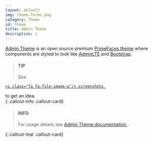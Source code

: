 ```yaml
---
layout: default
img: theme-forms.png
category: Theme
id: theme
title: Admin Theme
description: |
---
```


[Admin Theme](https://github.com/adminfaces/admin-theme) is an open source premium [PrimeFaces theme](http://primefaces.org/themes) where components are styled to look like [AdminLTE](https://almsaeedstudio.com/themes/AdminLTE/index2.html) and [Bootstrap](http://getbootstrap.com/).

> <h4> <i class="fa fa-lightbulb-o"> </i> TIP</h4> See <a href="/site/_pages/theme-screenshots" target="_blank">
	<i class="fa fa-file-image-o"/> screenshots	
</a> to get an idea.  
{:.callout-info .callout-card}

> <h4> <i class="glyphicon glyphicon-info-sign"> </i> INFO</h4> For usage details see <a href="/site/docs/latest/index.html#admin_theme" target="_blank">Admin Theme documentation <i class="fa fa-book"></i></a>.
{:.callout-teal .callout-card}

